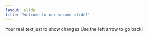 ```yaml
---
layout: slide
title: "Welcome to our second slide!"
---
```

Your real text just to show changes
Use the left arrow to go back!

